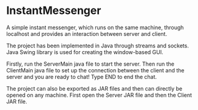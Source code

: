 # InstantMessenger
A simple instant messenger, which runs on the same machine, through localhost and provides an interaction between server and client.

The project has been implemented in Java through streams and sockets. Java Swing library is used for creating the window-based GUI. 

Firstly, run the ServerMain java file to start the server. Then run the ClientMain java file to set up the connection between the client and the server and you are ready to chat!
Type END to end the chat.

The project can also be exported as JAR files and then can directly be opened on any machine. First open the Server JAR file and then the Client JAR file.
